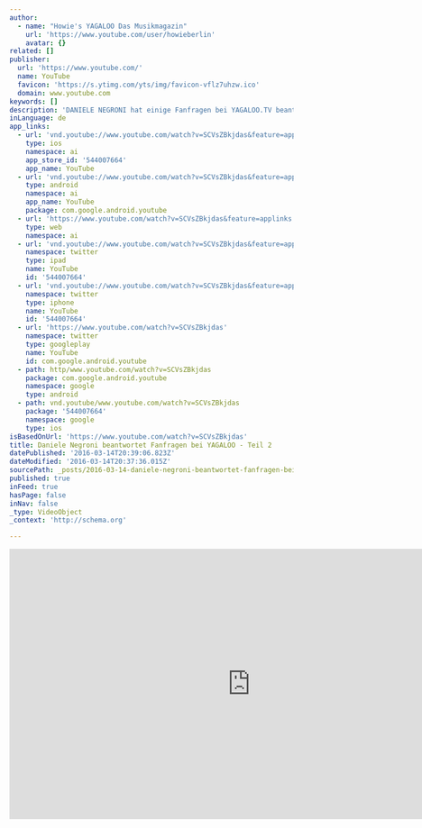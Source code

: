 ```yaml
---
author:
  - name: "Howie's YAGALOO Das Musikmagazin"
    url: 'https://www.youtube.com/user/howieberlin'
    avatar: {}
related: []
publisher:
  url: 'https://www.youtube.com/'
  name: YouTube
  favicon: 'https://s.ytimg.com/yts/img/favicon-vflz7uhzw.ico'
  domain: www.youtube.com
keywords: []
description: 'DANIELE NEGRONI hat einige Fanfragen bei YAGALOO.TV beantwortet - hier ist der zweite Teil! Viel Spaß beim Schauen! - Abonniere den Kanal! http://www.youtube.com/subscription_center?add_user=howieberlin http://www.yagaloo.com - YAGALOO - das preisgekrönte Musikmagazin bietet wöchentlich auf mehreren Regional-TV-Sendern rund eine halbe Stunde Programm zum aktuellen Musikgeschehen.'
inLanguage: de
app_links:
  - url: 'vnd.youtube://www.youtube.com/watch?v=SCVsZBkjdas&feature=applinks'
    type: ios
    namespace: ai
    app_store_id: '544007664'
    app_name: YouTube
  - url: 'vnd.youtube://www.youtube.com/watch?v=SCVsZBkjdas&feature=applinks'
    type: android
    namespace: ai
    app_name: YouTube
    package: com.google.android.youtube
  - url: 'https://www.youtube.com/watch?v=SCVsZBkjdas&feature=applinks'
    type: web
    namespace: ai
  - url: 'vnd.youtube://www.youtube.com/watch?v=SCVsZBkjdas&feature=applinks'
    namespace: twitter
    type: ipad
    name: YouTube
    id: '544007664'
  - url: 'vnd.youtube://www.youtube.com/watch?v=SCVsZBkjdas&feature=applinks'
    namespace: twitter
    type: iphone
    name: YouTube
    id: '544007664'
  - url: 'https://www.youtube.com/watch?v=SCVsZBkjdas'
    namespace: twitter
    type: googleplay
    name: YouTube
    id: com.google.android.youtube
  - path: http/www.youtube.com/watch?v=SCVsZBkjdas
    package: com.google.android.youtube
    namespace: google
    type: android
  - path: vnd.youtube/www.youtube.com/watch?v=SCVsZBkjdas
    package: '544007664'
    namespace: google
    type: ios
isBasedOnUrl: 'https://www.youtube.com/watch?v=SCVsZBkjdas'
title: Daniele Negroni beantwortet Fanfragen bei YAGALOO - Teil 2
datePublished: '2016-03-14T20:39:06.823Z'
dateModified: '2016-03-14T20:37:36.015Z'
sourcePath: _posts/2016-03-14-daniele-negroni-beantwortet-fanfragen-bei-yagaloo-teil-2.md
published: true
inFeed: true
hasPage: false
inNav: false
_type: VideoObject
_context: 'http://schema.org'

---
```

<iframe src="https://cdn.embedly.com/widgets/media.html?src=https%3A%2F%2Fwww.youtube.com%2Fembed%2FSCVsZBkjdas%3Ffeature%3Doembed&amp;url=https%3A%2F%2Fwww.youtube.com%2Fwatch%3Fv%3DSCVsZBkjdas&amp;image=https%3A%2F%2Fi.ytimg.com%2Fvi%2FSCVsZBkjdas%2Fhqdefault.jpg&amp;key=b7d04c9b404c499eba89ee7072e1c4f7&amp;type=text%2Fhtml&amp;schema=youtube" width="854" height="480" scrolling="no" frameborder="0" allowfullscreen="allowfullscreen" style=""></iframe>
